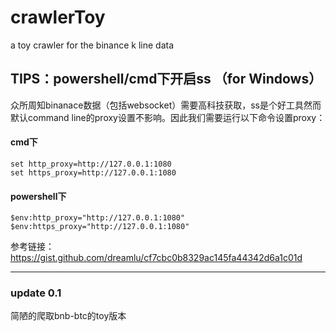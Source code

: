 # crawlerToy
a toy crawler for the binance k line data


## TIPS：powershell/cmd下开启ss （for Windows）
众所周知binanace数据（包括websocket）需要高科技获取，ss是个好工具然而默认command line的proxy设置不影响。因此我们需要运行以下命令设置proxy：

#### cmd下
```
set http_proxy=http://127.0.0.1:1080
set https_proxy=http://127.0.0.1:1080
```

#### powershell下
```
$env:http_proxy="http://127.0.0.1:1080"
$env:https_proxy="http://127.0.0.1:1080"
```

参考链接：<https://gist.github.com/dreamlu/cf7cbc0b8329ac145fa44342d6a1c01d>

---

### update 0.1
简陋的爬取bnb-btc的toy版本